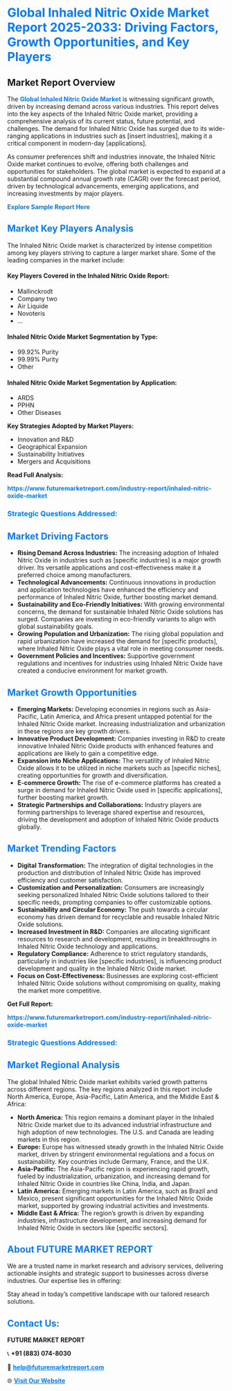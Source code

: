 <h1 style="color: #007BFF;">Global Inhaled Nitric Oxide Market Report 2025-2033: Driving Factors, Growth Opportunities, and Key Players</h1>

<section id="overview">
<h2>Market Report Overview</h2>
<p>The <a href="https://www.futuremarketreport.com/industry-report/inhaled-nitric-oxide-market" style="color: #007BFF; text-decoration: none;"><strong>Global Inhaled Nitric Oxide Market</strong></a> is witnessing significant growth, driven by increasing demand across various industries. This report delves into the key aspects of the Inhaled Nitric Oxide market, providing a comprehensive analysis of its current status, future potential, and challenges. The demand for Inhaled Nitric Oxide has surged due to its wide-ranging applications in industries such as [insert industries], making it a critical component in modern-day [applications].</p>
<p>As consumer preferences shift and industries innovate, the Inhaled Nitric Oxide market continues to evolve, offering both challenges and opportunities for stakeholders. The global market is expected to expand at a substantial compound annual growth rate (CAGR) over the forecast period, driven by technological advancements, emerging applications, and increasing investments by major players.</p>
</section>

<section id="overview">
<p><a href="https://www.futuremarketreport.com/request-sample/reportId=80185" style="color: #007BFF; text-decoration: none;"><strong>Explore Sample Report Here</strong></a></p>
</section>

<section id="key-players">
<h2 style="color: #007BFF;">Market Key Players Analysis</h2>
<p>The Inhaled Nitric Oxide market is characterized by intense competition among key players striving to capture a larger market share. Some of the leading companies in the market include:</p>
<h4>Key Players Covered in the Inhaled Nitric Oxide Report:</h4>
<ul><li>Mallinckrodt</li><li>Company two</li><li>Air Liquide</li><li>Novoteris</li><li>...</li></ul>
<h4>Inhaled Nitric Oxide Market Segmentation by Type:</h4>
<ul><li>99.92% Purity</li><li>99.99% Purity</li><li>Other</li></ul>

<h4>Inhaled Nitric Oxide Market Segmentation by Application:</h4>
<ul><li>ARDS</li><li>PPHN</li><li>Other Diseases</li></ul>
<p><strong>Key Strategies Adopted by Market Players:</strong></p>
<ul>
<li>Innovation and R&D</li>
<li>Geographical Expansion</li>
<li>Sustainability Initiatives</li>
<li>Mergers and Acquisitions</li>
</ul>
</section>

<section>
<p><strong>Read Full Analysis: </strong></p><a href="https://www.futuremarketreport.com/industry-report/inhaled-nitric-oxide-market" style="color: #007BFF; text-decoration: none;"><strong>https://www.futuremarketreport.com/industry-report/inhaled-nitric-oxide-market</strong></a>
<h3 style="color: #007BFF;">Strategic Questions Addressed:</h3>
</section>

<section id="driving-factors">
<h2 style="color: #007BFF;">Market Driving Factors</h2>
<ul>
<li><strong>Rising Demand Across Industries:</strong> The increasing adoption of Inhaled Nitric Oxide in industries such as [specific industries] is a major growth driver. Its versatile applications and cost-effectiveness make it a preferred choice among manufacturers.</li>
<li><strong>Technological Advancements:</strong> Continuous innovations in production and application technologies have enhanced the efficiency and performance of Inhaled Nitric Oxide, further boosting market demand.</li>
<li><strong>Sustainability and Eco-Friendly Initiatives:</strong> With growing environmental concerns, the demand for sustainable Inhaled Nitric Oxide solutions has surged. Companies are investing in eco-friendly variants to align with global sustainability goals.</li>
<li><strong>Growing Population and Urbanization:</strong> The rising global population and rapid urbanization have increased the demand for [specific products], where Inhaled Nitric Oxide plays a vital role in meeting consumer needs.</li>
<li><strong>Government Policies and Incentives:</strong> Supportive government regulations and incentives for industries using Inhaled Nitric Oxide have created a conducive environment for market growth.</li>
</ul>
</section>

<section id="growth-opportunities">
<h2 style="color: #007BFF;">Market Growth Opportunities</h2>
<ul>
<li><strong>Emerging Markets:</strong> Developing economies in regions such as Asia-Pacific, Latin America, and Africa present untapped potential for the Inhaled Nitric Oxide market. Increasing industrialization and urbanization in these regions are key growth drivers.</li>
<li><strong>Innovative Product Development:</strong> Companies investing in R&D to create innovative Inhaled Nitric Oxide products with enhanced features and applications are likely to gain a competitive edge.</li>
<li><strong>Expansion into Niche Applications:</strong> The versatility of Inhaled Nitric Oxide allows it to be utilized in niche markets such as [specific niches], creating opportunities for growth and diversification.</li>
<li><strong>E-commerce Growth:</strong> The rise of e-commerce platforms has created a surge in demand for Inhaled Nitric Oxide used in [specific applications], further boosting market growth.</li>
<li><strong>Strategic Partnerships and Collaborations:</strong> Industry players are forming partnerships to leverage shared expertise and resources, driving the development and adoption of Inhaled Nitric Oxide products globally.</li>
</ul>
</section>

<section id="trending-factors">
<h2 style="color: #007BFF;">Market Trending Factors</h2>
<ul>
<li><strong>Digital Transformation:</strong> The integration of digital technologies in the production and distribution of Inhaled Nitric Oxide has improved efficiency and customer satisfaction.</li>
<li><strong>Customization and Personalization:</strong> Consumers are increasingly seeking personalized Inhaled Nitric Oxide solutions tailored to their specific needs, prompting companies to offer customizable options.</li>
<li><strong>Sustainability and Circular Economy:</strong> The push towards a circular economy has driven demand for recyclable and reusable Inhaled Nitric Oxide solutions.</li>
<li><strong>Increased Investment in R&D:</strong> Companies are allocating significant resources to research and development, resulting in breakthroughs in Inhaled Nitric Oxide technology and applications.</li>
<li><strong>Regulatory Compliance:</strong> Adherence to strict regulatory standards, particularly in industries like [specific industries], is influencing product development and quality in the Inhaled Nitric Oxide market.</li>
<li><strong>Focus on Cost-Effectiveness:</strong> Businesses are exploring cost-efficient Inhaled Nitric Oxide solutions without compromising on quality, making the market more competitive.</li>
</ul>
</section>

<section>
<p><strong>Get Full Report: </strong></p><a href="https://www.futuremarketreport.com/industry-report/inhaled-nitric-oxide-market" style="color: #007BFF; text-decoration: none;"><strong>https://www.futuremarketreport.com/industry-report/inhaled-nitric-oxide-market</strong></a>
<h3 style="color: #007BFF;">Strategic Questions Addressed:</h3>
</section>


<section id="regional-analysis">
<h2 style="color: #007BFF;">Market Regional Analysis</h2>
<p>The global Inhaled Nitric Oxide market exhibits varied growth patterns across different regions. The key regions analyzed in this report include North America, Europe, Asia-Pacific, Latin America, and the Middle East & Africa:</p>
<ul>
<li><strong>North America:</strong> This region remains a dominant player in the Inhaled Nitric Oxide market due to its advanced industrial infrastructure and high adoption of new technologies. The U.S. and Canada are leading markets in this region.</li>
<li><strong>Europe:</strong> Europe has witnessed steady growth in the Inhaled Nitric Oxide market, driven by stringent environmental regulations and a focus on sustainability. Key countries include Germany, France, and the U.K.</li>
<li><strong>Asia-Pacific:</strong> The Asia-Pacific region is experiencing rapid growth, fueled by industrialization, urbanization, and increasing demand for Inhaled Nitric Oxide in countries like China, India, and Japan.</li>
<li><strong>Latin America:</strong> Emerging markets in Latin America, such as Brazil and Mexico, present significant opportunities for the Inhaled Nitric Oxide market, supported by growing industrial activities and investments.</li>
<li><strong>Middle East & Africa:</strong> The region’s growth is driven by expanding industries, infrastructure development, and increasing demand for Inhaled Nitric Oxide in sectors like [specific sectors].</li>
</ul>
</section>

<footer>
<h2 style="color: #007BFF;">About FUTURE MARKET REPORT</h2>
<p>We are a trusted name in market research and advisory services, delivering actionable insights and strategic support to businesses across diverse industries. Our expertise lies in offering:</p>

<p>Stay ahead in today’s competitive landscape with our tailored research solutions.</p>

<h2 style="color: #007BFF;">Contact Us:</h2>
<p><strong>FUTURE MARKET REPORT</strong></p>
<p>📞 <strong>+91 (883) 074-8030</strong></p>
<p>📧 <strong><a href="mailto:help@futuremarketreport.com" style="color: #007BFF;">help@futuremarketreport.com</a></strong></p>
<p>🌐 <strong><a href="https://www.futuremarketreport.com/" style="color: #007BFF;">Visit Our Website</a></strong></p>
</footer>